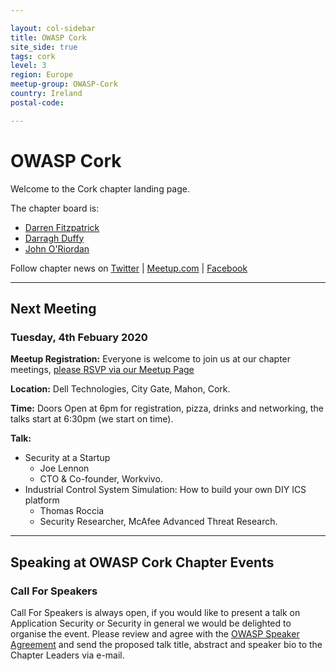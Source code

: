 ```yaml
---

layout: col-sidebar
title: OWASP Cork
site_side: true
tags: cork
level: 3
region: Europe
meetup-group: OWASP-Cork
country: Ireland
postal-code: 

---
```


<!-- rebuild -->
# OWASP Cork

Welcome to the Cork chapter landing page. 

The chapter board is:

* [Darren Fitzpatrick](mailto:darren.fitzpatrick@owasp.org)
* [Darragh Duffy](mailto:darragh.duffy@owasp.org)
* [John O'Riordan](mailto:john.oriordan@owasp.org)

Follow chapter news on [Twitter](https://twitter.com/owaspcork) | [Meetup.com](https://www.meetup.com/OWASP-Cork) | [Facebook](https://www.facebook.com/owaspcork) 

---

## Next Meeting

### Tuesday, 4th Febuary 2020

**Meetup Registration:**  Everyone is welcome to join us at our chapter meetings, [please RSVP via our Meetup Page](https://www.meetup.com/OWASP-Cork/events/268081403/)

**Location:** Dell Technologies, City Gate, Mahon, Cork.

**Time:** Doors Open at 6pm for registration, pizza, drinks and networking, the talks start at 6:30pm (we start on time).

**Talk:**
- Security at a Startup
  - Joe Lennon
  - CTO & Co-founder, Workvivo.
- Industrial Control System Simulation: How to build your own DIY ICS platform
  - Thomas Roccia
  - Security Researcher, McAfee Advanced Threat Research.

---

## Speaking at OWASP Cork Chapter Events

### Call For Speakers

Call For Speakers is always open, if you would like to present a talk on Application Security or Security in general we would be delighted to organise the event. Please review and agree with the [OWASP Speaker Agreement](Speaker_Agreement "wikilink") and send the proposed talk title, abstract and speaker bio to the Chapter Leaders via e-mail.

